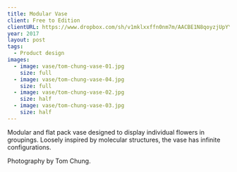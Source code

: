 ```yaml
---
title: Modular Vase
client: Free to Edition
clientURL: https://www.dropbox.com/sh/v1mklxxffn0nm7m/AACBE1N8qoyzjUpYYjotxQ3Za?dl=0
year: 2017
layout: post
tags:
  - Product design
images:
  - image: vase/tom-chung-vase-01.jpg
    size: full
  - image: vase/tom-chung-vase-04.jpg
    size: full
  - image: vase/tom-chung-vase-02.jpg
    size: half
  - image: vase/tom-chung-vase-03.jpg
    size: half
---
```


Modular and flat pack vase designed to display individual flowers in groupings. Loosely inspired by molecular structures, the vase has infinite configurations.

Photography by Tom Chung.